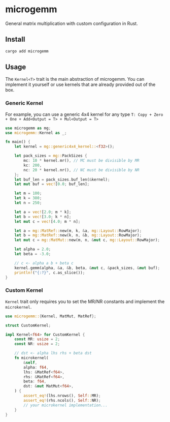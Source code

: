 # microgemm

General matrix multiplication with custom configuration in Rust.

## Install

```sh
cargo add microgemm
```

## Usage

The `Kernel<T>` trait is the main abstraction of microgemm.
You can implement it yourself or use kernels that are already provided out of the box.

### Generic Kernel

For example, you can use a generic 4x4 kernel for any type `T: Copy + Zero + One + Add<Output = T> + Mul<Output = T>`

```rs
use microgemm as mg;
use microgemm::Kernel as _;

fn main() {
    let kernel = mg::generic4x4_kernel::<f32>();

    let pack_sizes = mg::PackSizes {
        mc: 10 * kernel.mr(), // MC must be divisible by MR
        kc: 200,
        nc: 20 * kernel.nr(), // NC must be divisible by NR
    };
    let buf_len = pack_sizes.buf_len(&kernel);
    let mut buf = vec![0.0; buf_len];

    let m = 100;
    let k = 380;
    let n = 250;

    let a = vec![2.0; m * k];
    let b = vec![3.0; k * n];
    let mut c = vec![4.0; m * n];

    let a = mg::MatRef::new(m, k, &a, mg::Layout::RowMajor);
    let b = mg::MatRef::new(k, n, &b, mg::Layout::RowMajor);
    let mut c = mg::MatMut::new(m, n, &mut c, mg::Layout::RowMajor);

    let alpha = 2.0;
    let beta = -3.0;

    // c <- alpha a b + beta c
    kernel.gemm(alpha, &a, &b, beta, &mut c, &pack_sizes, &mut buf);
    println!("{:?}", c.as_slice());
}
```

### Custom Kernel

`Kernel` trait only requires you to set the MR/NR constants and implement the `microkernel`.

```rs
use microgemm::{Kernel, MatMut, MatRef};

struct CustomKernel;

impl Kernel<f64> for CustomKernel {
    const MR: usize = 2;
    const NR: usize = 2;

    // dst <- alpha lhs rhs + beta dst
    fn microkernel(
        &self,
        alpha: f64,
        lhs: &MatRef<f64>,
        rhs: &MatRef<f64>,
        beta: f64,
        dst: &mut MatMut<f64>,
    ) {
        assert_eq!(lhs.nrows(), Self::MR);
        assert_eq!(rhs.ncols(), Self::NR);
        // your microkernel implementation...
    }
}
```
